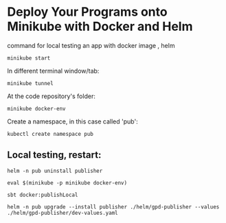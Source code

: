# Deploy Your Programs onto Minikube with Docker and Helm

command for local testing an app with docker image , helm


```
minikube start
```

In different terminal window/tab:
```
minikube tunnel
```

At the code repository's folder:

```
minikube docker-env
```

Create a namespace, in this case called 'pub':

```
kubectl create namespace pub
```

## Local testing, restart:

```
helm -n pub uninstall publisher
```

```
eval $(minikube -p minikube docker-env)
```

```
sbt docker:publishLocal
```

```
helm -n pub upgrade --install publisher ./helm/gpd-publisher --values ./helm/gpd-publisher/dev-values.yaml
```
